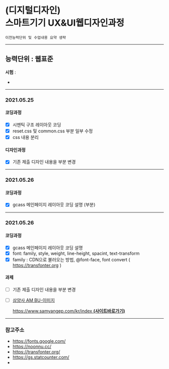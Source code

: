# (디지털디자인)  <br />스마트기기 UX&UI웹디자인과정

`이전능력단위 및 수업내용 요약 생략`

---

## 능력단위 : 웹표준

**시험** : 

- 

  

---

### 2021.05.25

#### 코딩과정

- [x] 시멘틱 구조 레이아웃 코딩
- [x] reset.css 및 common.css 부분 일부 수정
- [x] css 내용 분리

#### 디자인과정

- [x] 기존 제출 디자인 내용을 부분 변경

---

### 2021.05.26

#### 코딩과정

- [x] gcass 메인페이지 레이아웃 코딩 설명 (부분)

---

### 2021.05.26

#### 코딩과정

- [x] gcass 메인페이지 레이아웃 코딩 설명
- [x] font: family, style, weight, line-height, spacint, text-transform
- [x] family : CDN으로 불러오는 방법,  @font-face, font convert (  https://transfonter.org )

#### 과제

- [ ] 기존 제출 디자인 내용을 부분 변경

- [ ] [삼양사 AM BU-이미지](http://www.gdweb.co.kr/sub/view.asp?displayrow=60&Txt_key=all&Txt_word=&Txt_agnumber=&Txt_fgbn=5&Txt_bcode1=&Txt_gbflag=&Txt_bcode2=&Txt_bcode3=&Txt_bcode4=&Txt_bcode5=&Page=2&str_no=14897)

  [https://www.samyangep.com/kr/index **(사이트바로가기)**](https://www.samyangep.com/kr/index)

---

### 참고주소

- https://fonts.google.com/
- https://noonnu.cc/
- https://transfonter.org/
- https://gs.statcounter.com/
- 
